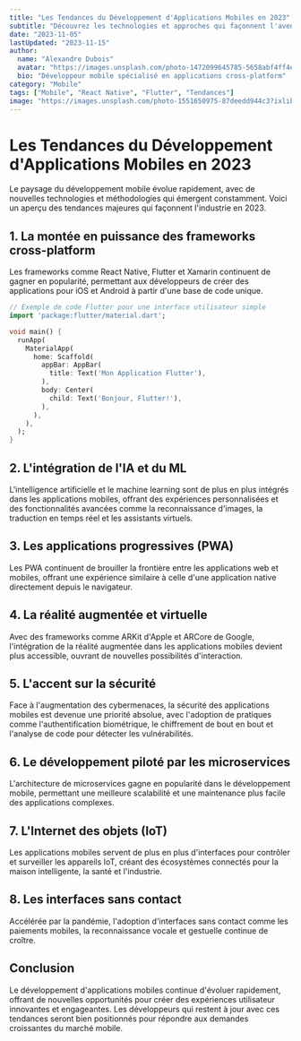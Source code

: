 ```yaml
---
title: "Les Tendances du Développement d'Applications Mobiles en 2023"
subtitle: "Découvrez les technologies et approches qui façonnent l'avenir du mobile"
date: "2023-11-05"
lastUpdated: "2023-11-15"
author:
  name: "Alexandre Dubois"
  avatar: "https://images.unsplash.com/photo-1472099645785-5658abf4ff4e?ixlib=rb-4.0.3&ixid=M3wxMjA3fDB8MHxwaG90by1wYWdlfHx8fGVufDB8fHx8fA%3D%3D&auto=format&fit=crop&w=256&q=80"
  bio: "Développeur mobile spécialisé en applications cross-platform"
category: "Mobile"
tags: ["Mobile", "React Native", "Flutter", "Tendances"]
image: "https://images.unsplash.com/photo-1551650975-87deedd944c3?ixlib=rb-4.0.3&ixid=M3wxMjA3fDB8MHxwaG90by1wYWdlfHx8fGVufDB8fHx8fA%3D%3D&auto=format&fit=crop&w=1000&q=80"
---
```


# Les Tendances du Développement d'Applications Mobiles en 2023

Le paysage du développement mobile évolue rapidement, avec de nouvelles technologies et méthodologies qui émergent constamment. Voici un aperçu des tendances majeures qui façonnent l'industrie en 2023.

## 1. La montée en puissance des frameworks cross-platform

Les frameworks comme React Native, Flutter et Xamarin continuent de gagner en popularité, permettant aux développeurs de créer des applications pour iOS et Android à partir d'une base de code unique.

```dart
// Exemple de code Flutter pour une interface utilisateur simple
import 'package:flutter/material.dart';

void main() {
  runApp(
    MaterialApp(
      home: Scaffold(
        appBar: AppBar(
          title: Text('Mon Application Flutter'),
        ),
        body: Center(
          child: Text('Bonjour, Flutter!'),
        ),
      ),
    ),
  );
}
```

## 2. L'intégration de l'IA et du ML

L'intelligence artificielle et le machine learning sont de plus en plus intégrés dans les applications mobiles, offrant des expériences personnalisées et des fonctionnalités avancées comme la reconnaissance d'images, la traduction en temps réel et les assistants virtuels.

## 3. Les applications progressives (PWA)

Les PWA continuent de brouiller la frontière entre les applications web et mobiles, offrant une expérience similaire à celle d'une application native directement depuis le navigateur.

## 4. La réalité augmentée et virtuelle

Avec des frameworks comme ARKit d'Apple et ARCore de Google, l'intégration de la réalité augmentée dans les applications mobiles devient plus accessible, ouvrant de nouvelles possibilités d'interaction.

## 5. L'accent sur la sécurité

Face à l'augmentation des cybermenaces, la sécurité des applications mobiles est devenue une priorité absolue, avec l'adoption de pratiques comme l'authentification biométrique, le chiffrement de bout en bout et l'analyse de code pour détecter les vulnérabilités.

## 6. Le développement piloté par les microservices

L'architecture de microservices gagne en popularité dans le développement mobile, permettant une meilleure scalabilité et une maintenance plus facile des applications complexes.

## 7. L'Internet des objets (IoT)

Les applications mobiles servent de plus en plus d'interfaces pour contrôler et surveiller les appareils IoT, créant des écosystèmes connectés pour la maison intelligente, la santé et l'industrie.

## 8. Les interfaces sans contact

Accélérée par la pandémie, l'adoption d'interfaces sans contact comme les paiements mobiles, la reconnaissance vocale et gestuelle continue de croître.

## Conclusion

Le développement d'applications mobiles continue d'évoluer rapidement, offrant de nouvelles opportunités pour créer des expériences utilisateur innovantes et engageantes. Les développeurs qui restent à jour avec ces tendances seront bien positionnés pour répondre aux demandes croissantes du marché mobile.
